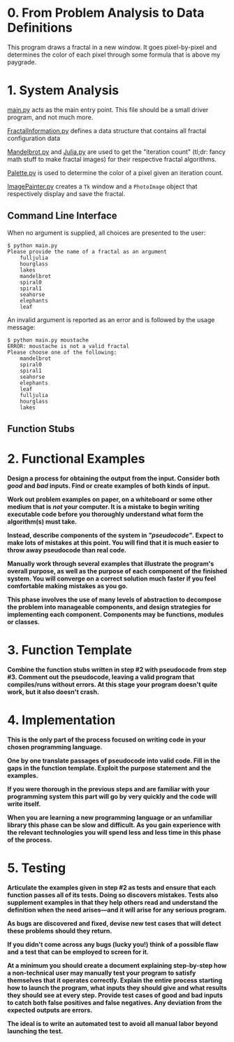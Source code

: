 # 0.  From Problem Analysis to Data Definitions

This program draws a fractal in a new window. It goes pixel-by-pixel and determines the color of each pixel
through some formula that is above my paygrade.

# 1.  System Analysis

[main.py](../src/main.py) acts as the main entry point. This file should be a small driver program, and
not much more.

[FractalInformation.py](../src/FractalInformation.py) defines a data structure that contains all fractal
configuration data

[Mandelbrot.py](../src/Mandelbrot.py) and [Julia.py](../src/Julia.py) are used to get the "iteration count"
(tl;dr: fancy math stuff to make fractal images) for their respective fractal algorithms.

[Palette.py](../src/Palette.py) is used to determine the color of a pixel given an iteration count.

[ImagePainter.py](../src/ImagePainter.py) creates a `Tk` window and a `PhotoImage` object that respectively
display and save the fractal.

## Command Line Interface
When no argument is supplied, all choices are presented to the user:
```
$ python main.py
Please provide the name of a fractal as an argument
    fulljulia
    hourglass
    lakes
    mandelbrot
    spiral0
    spiral1
    seahorse
    elephants
    leaf

```

An invalid argument is reported as an error and is followed by the usage message:
```
$ python main.py moustache
ERROR: moustache is not a valid fractal
Please choose one of the following:
    mandelbrot
    spiral0
    spiral1
    seahorse
    elephants
    leaf
    fulljulia
    hourglass
    lakes

```

## Function Stubs

# 2.  Functional Examples

**Design a process for obtaining the output from the input.  Consider both *good*
and *bad* inputs.  Find or create examples of both kinds of input.**

**Work out problem examples on paper, on a whiteboard or some other medium that
is *not* your computer.  It is a mistake to begin writing executable code
before you thoroughly understand what form the algorithm(s) must take.**

**Instead, describe components of the system in *"pseudocode"*.  Expect to make
lots of mistakes at this point.  You will find that it is much easier to throw
away pseudocode than real code.**

**Manually work through several examples that illustrate the program's overall
purpose, as well as the purpose of each component of the finished system.  You
will converge on a correct solution much faster if you feel comfortable making
mistakes as you go.**

**This phase involves the use of many levels of abstraction to decompose the
problem into manageable components, and design strategies for implementing each
component.  Components may be functions, modules or classes.**


# 3.  Function Template

**Combine the function stubs written in step #2 with pseudocode from step #3.
Comment out the pseudocode, leaving a valid program that compiles/runs without
errors.  At this stage your program doesn't quite work, but it also doesn't
crash.**


# 4.  Implementation

**This is the only part of the process focused on writing code in your chosen
programming language.**

**One by one translate passages of pseudocode into valid code.  Fill in the gaps
in the function template.  Exploit the purpose statement and the examples.**

**If you were thorough in the previous steps and are familiar with your
programming system this part will go by very quickly and the code will write
itself.**

**When you are learning a new programming language or an unfamiliar library this
phase can be slow and difficult.  As you gain experience with the relevant
technologies you will spend less and less time in this phase of the process.**


# 5.  Testing

**Articulate the examples given in step #2 as tests and ensure that each
function passes all of its tests.  Doing so discovers mistakes.  Tests also
supplement examples in that they help others read and understand the definition
when the need arises—and it will arise for any serious program.**

**As bugs are discovered and fixed, devise new test cases that will detect these
problems should they return.**

**If you didn't come across any bugs (lucky you!) think of a possible flaw and a
test that can be employed to screen for it.**

**At a minimum you should create a document explaining step-by-step how a
non-technical user may manually test your program to satisfy themselves that it
operates correctly.  Explain the entire process starting how to launch the
program, what inputs they should give and what results they should see at every
step.  Provide test cases of good and bad inputs to catch both false positives
and false negatives.  Any deviation from the expected outputs are errors.**

**The ideal is to write an automated test to avoid all manual labor beyond
launching the test.**
